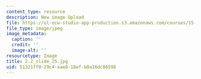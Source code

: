 ```yaml
---
content_type: resource
description: New image Upload
file: https://ol-ocw-studio-app-production.s3.amazonaws.com/courses/15-s21-nuts-and-bolts-of-business-plans-january-iap-2014/51321ff029c4aae818efb0a16dc86598_2.2_slide_25.jpg
file_type: image/jpeg
image_metadata:
  caption: ''
  credit: ''
  image-alt: ''
resourcetype: Image
title: 2.2_slide_25.jpg
uid: 51321ff0-29c4-aae8-18ef-b0a16dc86598
---
```

